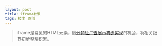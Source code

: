 ```yaml
---
layout: post
title: iframe积累
tags: 技术 原创
---
```


> iframe是常见的HTML元素，借[弱特征广告展示初步实现](/tech/2016/12/01/ad-manager.html)的机会，将相关细节初步整理积累。
